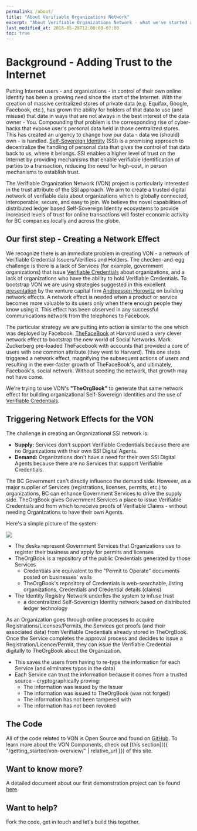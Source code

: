 ```yaml
---
permalink: /about/
title: "About Verifiable Organizations Network"
excerpt: "About Verifiable Organizations Network - what we've started and where we're going"
last_modified_at: 2018-05-28T12:00:00-07:00
toc: true
---
```


# Background - Adding Trust to the Internet

Putting Internet users - and organizations - in control of their own online Identity has been a growing need since the start of the Internet. With the creation of massive centralized stores of private data (e.g. Equifax, Google, Facebook, etc.), has grown the ability for holders of that data to use (and misuse) that data in ways that are not always in the best interest of the data owner - You. Compounding that problem is the corresponding rise of cyber-hacks that expose user's personal data held in those centralized stores. This has created an urgency to change how our data - data we (should) own - is handled. [Self-Sovereign Identity](https://bitsonblocks.net/2017/05/17/a-gentle-introduction-to-self-sovereign-identity/) (SSI) is a promising approach to decentralize the handling of personal data that gives the control of that data back to us, where it belongs. SSI enables a higher level of trust on the Internet by providing mechanisms that enable verifiable identification of parties to a transaction, reducing the need for high-cost, in person mechanisms to establish trust.

The Verifiable Organization Network (VON) project is particularly interested in the trust attribute of the SSI approach. We aim to create a trusted digital network of verifiable data about organizations which is globally connected, interoperable, secure, and easy to join. We believe the novel capabilities of  distributed ledger based Self-Sovereign Identity ecosystems to provide increased levels of trust for online transactions will foster economic activity for BC companies locally and across the globe.

## Our first step - Creating a Network Effect

We recognize there is an immediate problem in creating VON - a network of Verifiable Credential Issuers/Verifiers and Holders. The checken-and-egg challenge is there is a lack of Services (for example, government organizations) that issue [Verifiable Credentials](https://www.w3.org/2017/vc/) about organizations, and a lack of organizations who have the ability to hold Verifiable Credentials. To bootstrap VON we are using strategies suggested in this excellent [presentation](https://a16z.com/2016/03/07/all-about-network-effects/) by the venture capital firm [Andreessen Horowitz](https://a16z.com) on building network effects. A network effect is needed when a product or service becomes more valuable to its users only when there enough people they know using it. This effect has been observed in any successful communications network from the telephones to Facebook.

The particular strategy we are putting into action is similar to the one which was deployed by Facebook. [TheFaceBook](http://www.thecrimson.com/article/2004/2/9/hundreds-register-for-new-facebook-website/) at Harvard used a very clever network effect to bootstrap the new world of Social Networks. Mark Zuckerberg pre-loaded TheFacebook with accounts that provided a core of users with one common attribute (they went to Harvard). This one steps triggered a network effect, magnifying the subsequent actions of users and resulting in the ever-faster growth of TheFaceBook's, and ultimately, Facebook's, social network. Without seeding the network, that growth may not have come.

We're trying to use VON's **"TheOrgBook"** to generate that same network effect for building organizational Self-Sovereign Identities and the use of [Verifiable Credentials](https://w3c.github.io/webpayments-ig/VCTF/charter/faq.html).

## Triggering Network Effects for the VON

The challenge in creating an Organizational SSI network is:

* **Supply:** Services don't support Verifiable Credentials because there are no Organizations with their own SSI Digital Agents.
* **Demand:** Organizations don't have a need for their own SSI Digital Agents because there are no Services that support Verifiable Credentials.

The BC Government can't directly influence the demand side. However, as a major supplier of Services (registrations, licenses, permits, etc.) to organizations, BC can enhance Government Services to drive the supply side. TheOrgBook gives Government Services a place to issue Verifiable Credentials and from which to receive proofs of Verifiable Claims  - without needing Organizations to have their own Agents.

Here's a simple picture of the system:

![](https://github.com/bcgov/TheOrgBook/raw/master/docs/assets/images/TheOrgBook-HighLevel2.png)

* The desks represent Government Services that Organizations use to register their business and apply for permits and licenses
* TheOrgBook is a repository of the public Credentials generated by those Services
  * Credentials are equivalent to the "Permit to Operate" documents posted on businesses' walls
  * TheOrgBook's repository of Credentials is web-searchable, listing organizations, Credentials and Credential details (claims)
* The Identity Registry Network underlies the system to infuse trust
  * a decentralized Self-Sovereign Identity network based on distributed ledger technology

As an Organization goes through online processes to acquire Registrations/Licenses/Permits, the Services get proofs (and their associated data) from Verifiable Credentials already stored in TheOrgBook. Once the Service completes the approval process and decides to issue a Registration/Licence/Permit, they can issue the Verifiable Credential digitally to TheOrgBook about the Organization.

- This saves the users from having to re-type the information for each Service (and eliminates typos in the data)
- Each Service can trust the information because it comes from a trusted source - cryptographically proving:
  - The information was issued by the Issuer
  - The information was issued to TheOrgBook (was not forged)
  - The information has not been tampered with
  - The information has not been revoked

## The Code

All of the code related to VON is Open Source and found on [GitHub](https://www.github.com/topics/von). To learn more about the VON Components, check out [this section]({{ "/getting_started/von-overview/" | relative_url }}) of this site.

## Want to know more?

A detailed document about our first demonstration project can be found [here](https://docs.google.com/document/d/1wNnXdQKUtWnx--xw3VQ9Fr2TDa0kUNIBSMmFGR4uoMg/edit?usp=sharing).

## Want to help?

Fork the code, get in touch and let's build this together.